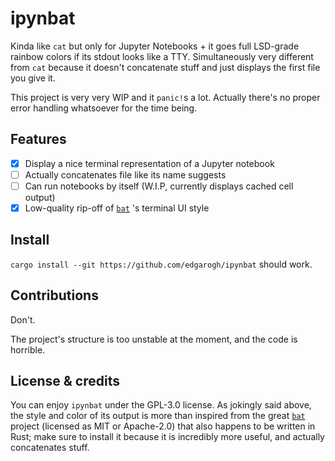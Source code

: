 # ipynbat

Kinda like `cat` but only for Jupyter Notebooks + it goes full LSD-grade rainbow colors if its stdout looks like a TTY. Simultaneously very different from `cat` because it doesn't concatenate stuff and just displays the first file you give it.

This project is very very WIP and it `panic!`s a lot. Actually there's no proper error handling whatsoever for the time being.

## Features

  - [x] Display a nice terminal representation of a Jupyter notebook
  - [ ] Actually concatenates file like its name suggests
  - [ ] Can run notebooks by itself (W.I.P, currently displays cached cell output)
  - [x] Low-quality rip-off of [`bat`](https://github.com/sharkdp/bat) 's terminal UI style

## Install

`cargo install --git https://github.com/edgarogh/ipynbat` should work.

## Contributions

Don't.

The project's structure is too unstable at the moment, and the code is horrible.

## License & credits

You can enjoy `ipynbat` under the GPL-3.0 license. As jokingly said above, the style and color of its output is more than inspired from the great [`bat`](https://github.com/sharkdp/bat) project (licensed as MIT or Apache-2.0) that also happens to be written in Rust; make sure to install it because it is incredibly more useful, and actually concatenates stuff.
